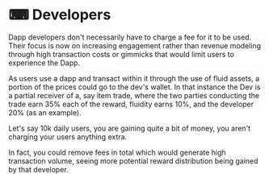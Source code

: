 # ⌨ Developers

Dapp developers don't necessarily have to charge a fee for it to be used. Their focus is now on increasing engagement rather than revenue modeling through high transaction costs or gimmicks that would limit users to experience the Dapp.

As users use a dapp and transact within it through the use of fluid assets, a portion of the prices could go to the dev's wallet. In that instance the Dev is a partial receiver of a, say item trade, where the two parties conducting the trade earn 35% each of the reward, fluidity earns 10%, and the developer 20% (as an example).&#x20;

Let's say 10k daily users, you are gaining quite a bit of money, you aren't charging your users anything extra.

In fact, you could remove fees in total which would generate high transaction volume, seeing more potential reward distribution being gained by that developer.
